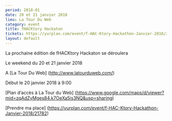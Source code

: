 ```yaml
---
period: 2018-01
date: 20 et 21 janvier 2018
lieu: La Tour Du Web
category: event
title: fHACKtory Hackaton
tickets: https://yurplan.com/event/f-HAC-Ktory-Hackathon-Janvier-2018/21782
layout: default
---
```


La prochaine édition de fHACKtory Hackaton se déroulera 

Le weekend du 20 et 21 janvier 2018

A [La Tour Du Web] (http://www.latourduweb.com/)

Début le 20 janvier 2018 à 9:00

[Plan d’accès à La Tour du Web] (https://www.google.com/maps/d/viewer?mid=zqAdZyMges84.k7OeXa5is3NQ&usp=sharing)

[Prendre ma place] (https://yurplan.com/event/f-HAC-Ktory-Hackathon-Janvier-2018/21782)
